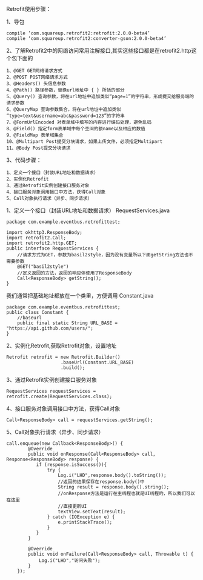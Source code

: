 Retrofit使用步骤：

1、导包

    compile ‘com.squareup.retrofit2:retrofit:2.0.0-beta4’ 
    compile ‘com.squareup.retrofit2:converter-gson:2.0.0-beta4’

2、了解Retrofit2中的网络访问常用注解接口,其实这些接口都是在retrofit2.http这个包下面的

    1、@GET GET网络请求方式 
    2、@POST POST网络请求方式 
    3、@Headers() 头信息参数 
    4、@Path() 路径参数，替换url地址中 { } 所括的部分 
    5、@Query() 查询参数，将在url地址中追加类似“page=1”的字符串，形成提交给服务端的请求参数 
    6、@QueryMap 查询参数集合，将在url地址中追加类似 
    “type=text&username=abc&password=123”的字符串 
    7、@FormUrlEncoded 对表单域中填写的内容进行编码处理，避免乱码 
    8、@Field() 指定form表单域中每个空间的额name以及相应的数值 
    9、@FieldMap 表单域集合 
    10、@Multipart Post提交分块请求，如果上传文件，必须指定Multipart 
    11、@Body Post提交分块请求

3、代码步骤：

    1、定义一个接口（封装URL地址和数据请求） 
    2、实例化Retrofit 
    3、通过Retrofit实例创建接口服务对象 
    4、接口服务对象调用接口中方法，获得Call对象 
    5、Call对象执行请求（异步、同步请求）


1、定义一个接口（封装URL地址和数据请求） RequestServices.java

    package com.example.eventbus.retrofittest;

    import okhttp3.ResponseBody;
    import retrofit2.Call;
    import retrofit2.http.GET;
    public interface RequestServices {
        //请求方式为GET，参数为basil2style，因为没有变量所以下面getString方法也不需要参数
        @GET("basil2style") 
        //定义返回的方法，返回的响应体使用了ResponseBody
        Call<ResponseBody> getString();
    }


我们通常把基础地址都放在一个类里，方便调用 Constant.java

    package com.example.eventbus.retrofittest;
    public class Constant {
        //baseurl
        public final static String URL_BASE = "https://api.github.com/users/";
    }

2、实例化Retrofit,获取Retrofit对象，设置地址

    Retrofit retrofit = new Retrofit.Builder()
                        .baseUrl(Constant.URL_BASE)
                        .build();            
      
3、通过Retrofit实例创建接口服务对象

    RequestServices requestServices = retrofit.create(RequestServices.class);

4、接口服务对象调用接口中方法，获得Call对象

    Call<ResponseBody> call = requestServices.getString();

5、Call对象执行请求（异步、同步请求）

    call.enqueue(new Callback<ResponseBody>() {
            @Override
            public void onResponse(Call<ResponseBody> call, Response<ResponseBody> response) {
               if (response.isSuccess()){
                   try {
                       Log.i("LHD",response.body().toString());
                       //返回的结果保存在response.body()中
                       String result = response.body().string();
                       //onResponse方法是运行在主线程也就是UI线程的，所以我们可以在这里
                       //直接更新UI
                       textView.setText(result);
                   } catch (IOException e) {
                       e.printStackTrace();
                   }
               }
            }

            @Override
            public void onFailure(Call<ResponseBody> call, Throwable t) {
                Log.i("LHD","访问失败");
            }
        });

